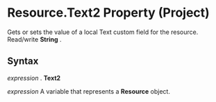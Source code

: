 
# Resource.Text2 Property (Project)

Gets or sets the value of a local Text custom field for the resource. Read/write  **String** .


## Syntax

 _expression_ . **Text2**

 _expression_ A variable that represents a **Resource** object.

